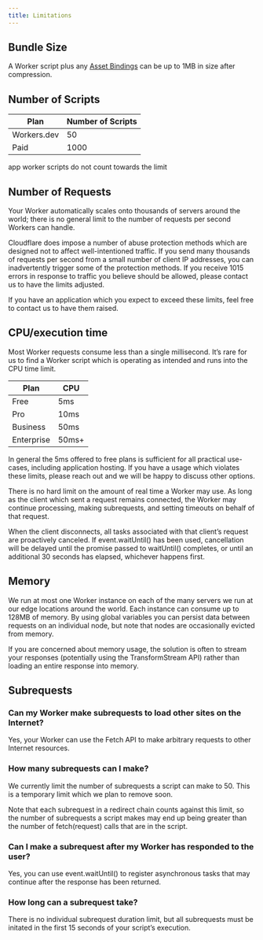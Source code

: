 ```yaml
---
title: Limitations
---
```


## Bundle Size

A Worker script plus any [Asset Bindings](TODO) can be up to 1MB in size after compression.

## Number of Scripts

| Plan        | Number of Scripts |
| ----------- | ----------------- |
| Workers.dev | 50                |
| Paid        | 1000              |

app worker scripts do not count towards the limit

## Number of Requests

Your Worker automatically scales onto thousands of servers around the world; there is no general limit to the number of requests per second Workers can handle.

Cloudflare does impose a number of abuse protection methods which are designed not to affect well-intentioned traffic. If you send many thousands of requests per second from a small number of client IP addresses, you can inadvertently trigger some of the protection methods. If you receive 1015 errors in response to traffic you believe should be allowed, please contact us to have the limits adjusted.

If you have an application which you expect to exceed these limits, feel free to contact us to have them raised.

## CPU/execution time

Most Worker requests consume less than a single millisecond. It’s rare for us to find a Worker script which is operating as intended and runs into the CPU time limit.

| Plan       | CPU   |
| ---------- | ----- |
| Free       | 5ms   |
| Pro        | 10ms  |
| Business   | 50ms  |
| Enterprise | 50ms+ |

In general the 5ms offered to free plans is sufficient for all practical use-cases, including application hosting. If you have a usage which violates these limits, please reach out and we will be happy to discuss other options.

There is no hard limit on the amount of real time a Worker may use. As long as the client which sent a request remains connected, the Worker may continue processing, making subrequests, and setting timeouts on behalf of that request.

When the client disconnects, all tasks associated with that client’s request are proactively canceled. If event.waitUntil() has been used, cancellation will be delayed until the promise passed to waitUntil() completes, or until an additional 30 seconds has elapsed, whichever happens first.

## Memory

We run at most one Worker instance on each of the many servers we run at our edge locations around the world. Each instance can consume up to 128MB of memory. By using global variables you can persist data between requests on an individual node, but note that nodes are occasionally evicted from memory.

If you are concerned about memory usage, the solution is often to stream your responses (potentially using the TransformStream API) rather than loading an entire response into memory.

## Subrequests

### Can my Worker make subrequests to load other sites on the Internet?

Yes, your Worker can use the Fetch API to make arbitrary requests to other Internet resources.

### How many subrequests can I make?

We currently limit the number of subrequests a script can make to 50. This is a temporary limit which we plan to remove soon.

Note that each subrequest in a redirect chain counts against this limit, so the number of subrequests a script makes may end up being greater than the number of fetch(request) calls that are in the script.

### Can I make a subrequest after my Worker has responded to the user?

Yes, you can use event.waitUntil() to register asynchronous tasks that may continue after the response has been returned.

### How long can a subrequest take?

There is no individual subrequest duration limit, but all subrequests must be initated in the first 15 seconds of your script’s execution.
